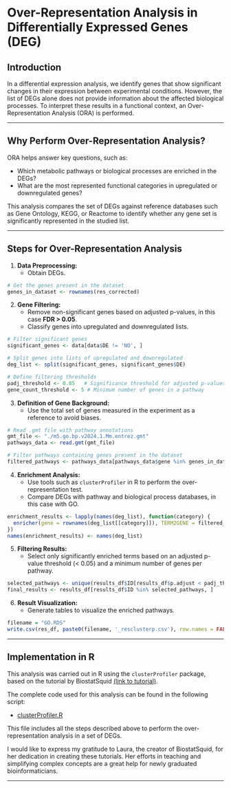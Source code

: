 # Over-Representation Analysis in Differentially Expressed Genes (DEG)

## Introduction

In a differential expression analysis, we identify genes that show significant changes in their expression between experimental conditions. However, the list of DEGs alone does not provide information about the affected biological processes. To interpret these results in a functional context, an Over-Representation Analysis (ORA) is performed.

---

## Why Perform Over-Representation Analysis?

ORA helps answer key questions, such as:
- Which metabolic pathways or biological processes are enriched in the DEGs?
- What are the most represented functional categories in upregulated or downregulated genes?

This analysis compares the set of DEGs against reference databases such as Gene Ontology, KEGG, or Reactome to identify whether any gene set is significantly represented in the studied list.

---

## Steps for Over-Representation Analysis

1. **Data Preprocessing:**
   - Obtain DEGs.
```r
# Get the genes present in the dataset
genes_in_dataset <- rownames(res_corrected)
```

2. **Gene Filtering:**
   - Remove non-significant genes based on adjusted p-values, in this case **FDR > 0.05**.
   - Classify genes into upregulated and downregulated lists.
```r
# Filter significant genes
significant_genes <- data[data$DE != 'NO', ]

# Split genes into lists of upregulated and downregulated
deg_list <- split(significant_genes, significant_genes$DE)

# Define filtering thresholds
padj_threshold <- 0.05   # Significance threshold for adjusted p-values
gene_count_threshold <- 5 # Minimum number of genes in a pathway
```

3. **Definition of Gene Background:**
   - Use the total set of genes measured in the experiment as a reference to avoid biases.
```r  
# Read .gmt file with pathway annotations
gmt_file <- "./m5.go.bp.v2024.1.Mm.entrez.gmt"
pathways_data <- read.gmt(gmt_file)

# Filter pathways containing genes present in the dataset
filtered_pathways <- pathways_data[pathways_data$gene %in% genes_in_dataset, ]
```

4. **Enrichment Analysis:**
   - Use tools such as `clusterProfiler` in R to perform the over-representation test.
   - Compare DEGs with pathway and biological process databases, in this case with GO.
```r  
enrichment_results <- lapply(names(deg_list), function(category) {
  enricher(gene = rownames(deg_list[[category]]), TERM2GENE = filtered_pathways)
})
names(enrichment_results) <- names(deg_list)
```

5. **Filtering Results:**
   - Select only significantly enriched terms based on an adjusted p-value threshold (< 0.05) and a minimum number of genes per pathway.
```r  
selected_pathways <- unique(results_df$ID[results_df$p.adjust < padj_threshold & results_df$Count > gene_count_threshold])
final_results <- results_df[results_df$ID %in% selected_pathways, ]
```

6. **Result Visualization:**
   - Generate tables to visualize the enriched pathways.
```r 
filename = "GO.RDS"
write.csv(res_df, paste0(filename, '_resclusterp.csv'), row.names = FALSE)
```

---

## Implementation in R

This analysis was carried out in R using the `clusterProfiler` package, based on the tutorial by BiostatSquid [(link to tutorial)](https://biostatsquid.com/pathway-enrichment-analysis-tutorial-clusterprofiler/).

The complete code used for this analysis can be found in the following script: 
- [clusterProfiler.R](./Recursos/clusterProfiler.R)

This file includes all the steps described above to perform the over-representation analysis in a set of DEGs.

I would like to express my gratitude to Laura, the creator of BiostatSquid, for her dedication in creating these tutorials. Her efforts in teaching and simplifying complex concepts are a great help for newly graduated bioinformaticians.

---
